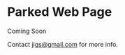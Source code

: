 <!DOCTYPE html>
<html lang="en">
<head>
    <meta charset="UTF-8">
    <meta name="viewport" content="width=device-width, initial-scale=1.0">
     <!-- <title>Website Placeholder</title> -->
</head>
<body>
    <div class="container">
        <!-- <img src="https://herojig.github.io/images/logo.jpg" alt="Logo"> -->
        <h1>Parked Web Page</h1>
        <!-- <img src="https://herojig.github.io/images/main_image.jpg" alt="Main Image"> -->
        <p>Coming Soon</p>
        <div class="contact">
            <p>Contact <a href="mailto:jigs@gmail.com" class="email">jigs@gmail.com</a> for more info.</p>
        </div>
    </div>
</body>
</html>

